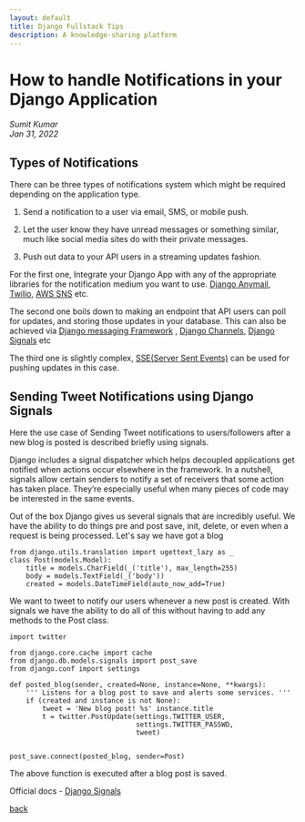 ```yaml
---
layout: default
title: Django Fullstack Tips
description: A knowledge-sharing platform
---
```


# How to handle Notifications in your Django Application

_Sumit Kumar_  
_Jan 31, 2022_

## Types of Notifications

There can be three types of notifications system which might be required depending on the application type.

1. Send a notification to a user via email, SMS, or mobile push.

2. Let the user know they have unread messages or something similar, much like social media sites do with their private messages.

3. Push out data to your API users in a streaming updates fashion.

For the first one, Integrate your Django App with any of the appropriate libraries for the notification medium you want to use. [Django Anymail](https://anymail.readthedocs.io/en/stable/), [Twilio](https://www.twilio.com/), [AWS SNS](https://docs.aws.amazon.com/sns/latest/dg/sns-email-notifications.html) etc.

The second one boils down to making an endpoint that API users can poll for updates, and storing those updates in your database. This can also be achieved via [Django messaging Framework](https://docs.djangoproject.com/en/4.0/ref/contrib/messages/) , [Django Channels](https://channels.readthedocs.io/en/stable/), [Django Signals](https://docs.djangoproject.com/en/4.0/topics/signals/) etc

The third one is slightly complex, [SSE(Server Sent Events)](https://developer.mozilla.org/en-US/docs/Web/API/Server-sent_events/Using_server-sent_events) can be used for pushing updates in this case.

## Sending Tweet Notifications using Django Signals

Here the use case of Sending Tweet notifications to users/followers after a new blog is posted is described briefly using signals.

Django includes a signal dispatcher which helps decoupled applications get notified when actions occur elsewhere in the framework. In a nutshell, signals allow certain senders to notify a set of receivers that some action has taken place. They’re especially useful when many pieces of code may be interested in the same events.

Out of the box Django gives us several signals that are incredibly useful. We have the ability to do things pre and post save, init, delete, or even when a request is being processed. Let's say we have got a blog

```
from django.utils.translation import ugettext_lazy as _
class Post(models.Model):
    title = models.CharField(_('title'), max_length=255)
    body = models.TextField(_('body'))
    created = models.DateTimeField(auto_now_add=True)
```

We want to tweet to notify our users whenever a new post is created. With signals we have the ability to do all of this without having to add any methods to the Post class.

```
import twitter

from django.core.cache import cache
from django.db.models.signals import post_save
from django.conf import settings

def posted_blog(sender, created=None, instance=None, **kwargs):
    ''' Listens for a blog post to save and alerts some services. '''
    if (created and instance is not None):
        tweet = 'New blog post! %s' instance.title
        t = twitter.PostUpdate(settings.TWITTER_USER,
                               settings.TWITTER_PASSWD,
                               tweet)


post_save.connect(posted_blog, sender=Post)
```

The above function is executed after a blog post is saved.

Official docs - [Django Signals](https://docs.djangoproject.com/en/4.0/topics/signals/#:~:text=Django%20includes%20a%20%E2%80%9Csignal%20dispatcher,some%20action%20has%20taken%20place.)

[back](../)
